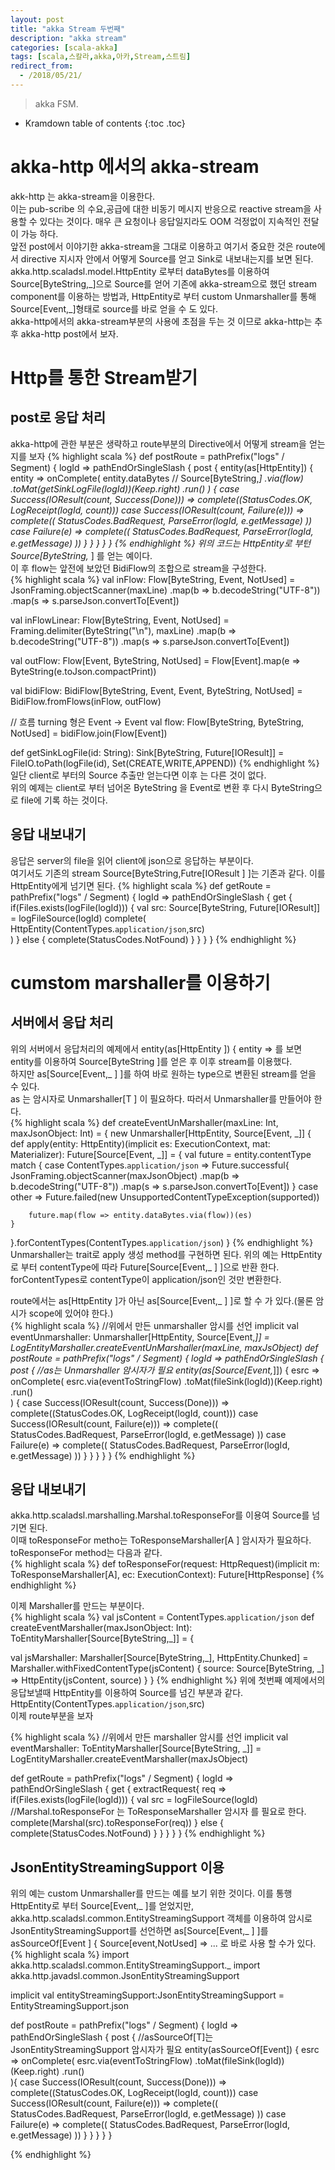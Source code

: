 ```yaml
---
layout: post
title: "akka Stream 두번째"
description: "akka stream"
categories: [scala-akka]
tags: [scala,스칼라,akka,아카,Stream,스트림]
redirect_from:
  - /2018/05/21/
---
```


> akka FSM.
>


* Kramdown table of contents
{:toc .toc}

# akka-http 에서의 akka-stream
akk-http 는 akka-stream을 이용한다.  
이는 pub-scribe 의 수요,공급에 대한 비동기 메시지 반응으로 reactive stream을 사용할 수 있다는 것이다. 매우 큰 요청이나 응답일지라도 OOM 걱정없이 지속적인 전달이 가능 하다.  
앞전 post에서 이야기한 akka-stream을 그대로 이용하고 여기서 중요한 것은 route에서 directive 지시자 안에서 어떻게 Source를 얻고 Sink로 내보내는지를 보면 된다.  
akka.http.scaladsl.model.HttpEntity 로부터 dataBytes를 이용하여 Source[ByteString,\_\]으로 Source를 얻어 기존에 akka-stream으로 했던 stream component를 이용하는 방법과, HttpEntity로 부터 custom Unmarshaller를 통해 Source[Event,\_\]형태로 source를 바로 얻을 수 도 있다.  
akka-http에서의 akka-stream부분의 사용에 초점을 두는 것 이므로 akka-http는 추후 akka-http post에서 보자.  

# Http를 통한 Stream받기
## post로 응답 처리 
akka-http에 관한 부분은 생략하고 route부분의 Directive에서 어떻게 stream을 얻는지를 보자
{% highlight scala %}
def postRoute = pathPrefix("logs" / Segment) { logId =>
  pathEndOrSingleSlash { 
    post {
      entity(as[HttpEntity]) { entity =>
        onComplete(
          entity.dataBytes // Source[ByteString,_]
            .via(flow)
            .toMat(getSinkLogFile(logId))(Keep.right)
            .run()
        ) {
          case Success(IOResult(count, Success(Done))) =>
            complete((StatusCodes.OK, LogReceipt(logId, count)))
          case Success(IOResult(count, Failure(e))) =>
            complete((
              StatusCodes.BadRequest,
              ParseError(logId, e.getMessage)
            ))
          case Failure(e) =>
            complete((
              StatusCodes.BadRequest,
              ParseError(logId, e.getMessage)
            ))
        }
      }
    }
  }
}
{% endhighlight %}
위의 코드는 HttpEntity로 부턴 Source[ByteString,_ \] 를 얻는 예이다.  
이 후 flow는 앞전에 보았던 BidiFlow의 조합으로 stream을 구성한다.  
{% highlight scala %}
val inFlow: Flow[ByteString, Event, NotUsed] = JsonFraming.objectScanner(maxLine)
  .map(b => b.decodeString("UTF-8"))
  .map(s => s.parseJson.convertTo[Event])

val inFlowLinear: Flow[ByteString, Event, NotUsed] =   
  Framing.delimiter(ByteString("\n"), maxLine)
    .map(b => b.decodeString("UTF-8"))
    .map(s => s.parseJson.convertTo[Event])

val outFlow: Flow[Event, ByteString, NotUsed] = 
  Flow[Event].map(e => ByteString(e.toJson.compactPrint))

val bidiFlow: BidiFlow[ByteString, Event, Event, ByteString, NotUsed] =   
  BidiFlow.fromFlows(inFlow, outFlow)

// 흐름 turning 형은 Event -> Event
val flow: Flow[ByteString, ByteString, NotUsed] = bidiFlow.join(Flow[Event])

def getSinkLogFile(id: String): Sink[ByteString, Future[IOResult]] = 
FileIO.toPath(logFile(id), Set(CREATE,WRITE,APPEND))
{% endhighlight %}
일단 client로 부터의 Source 추출만 얻는다면 이후 는 다른 것이 없다.  
위의 예제는 client로 부터 넘어온  ByteString 을 Event로 변환 후 다시 ByteString으로 file에 기록 하는 것이다.  

## 응답 내보내기
응답은 server의  file을 읽어 client에 json으로 응답하는 부분이다.  
여기서도 기존의 stream Source[ByteString,Futre[IOResult \] \]는 기존과 같다. 이를 HttpEntity에게 넘기면 된다.
{% highlight scala %}
def getRoute = pathPrefix("logs" / Segment) { logId =>
  pathEndOrSingleSlash {
    get {
      if(Files.exists(logFile(logId))) {
        val src: Source[ByteString, Future[IOResult]] = logFileSource(logId)
        complete(
          HttpEntity(ContentTypes.`application/json`,src)    
        )
      }
      else {
        complete(StatusCodes.NotFound)
      }
    }
  }
}
{% endhighlight %}

# cumstom marshaller를 이용하기 
## 서버에서 응답 처리
위의 서버에서 응답처리의 예제에서 entity(as[HttpEntity \]) { entity => 를 보면 entity를 이용하여 Source[ByteString \]를 얻은 후 이후 stream를 이용했다.  
하지만 as[Source[Event,_ \] \]를 하여 바로 원하는 type으로 변환된 stream를 얻을 수 있다.  
as 는 암시자로 Unmarshaller[T \] 이 필요하다. 따러서 Unmarshaller를 만들어야 한다.  
{% highlight scala %}
def createEventUnMarshaller(maxLine: Int, maxJsonObject: Int)  = {
  new Unmarshaller[HttpEntity, Source[Event, _]]  {
    def apply(entity: HttpEntity)(implicit es: ExecutionContext, mat: Materializer): Future[Source[Event, _]] = {
      val future = entity.contentType match {
        case ContentTypes.`application/json` =>
		  Future.successful{
			JsonFraming.objectScanner(maxJsonObject)
  			  .map(b => b.decodeString("UTF-8"))
			  .map(s => s.parseJson.convertTo[Event])
		  }
		case other =>
            Future.failed(new UnsupportedContentTypeException(supported)) 

        future.map(flow => entity.dataBytes.via(flow))(es)
	}
  }.forContentTypes(ContentTypes.`application/json`) 
}
{% endhighlight %}
Unmarshaller는 trait로 apply 생성 method를 구현하면 된다. 위의 예는 HttpEntity로 부터  contentType에 따라 Future[Source[Event,_ \] \]으로 반환 한다.  
forContentTypes로 contentType이 application/json인 것만 변환한다.  

route에서는 as[HttpEntity \]가 아닌 as[Source[Event,_ \] \]로 할 수 가 있다.(물론 암시가 scope에 있어야 한다.)  
{% highlight scala %}
//위에서 만든 unmarshaller 암시를 선언 
implicit val eventUnmarshaller: Unmarshaller[HttpEntity, Source[Event,_]] = 
    LogEntityMarshaller.createEventUnMarshaller(maxLine, maxJsObject)
def postRoute = pathPrefix("logs" / Segment) { logId =>
  pathEndOrSingleSlash {
	post {
      //as는 Unmarshaller 암시자가 필요
      entity(as[Source[Event,_]]) { esrc =>
        onComplete(
          esrc.via(eventToStringFlow)
            .toMat(fileSink(logId))(Keep.right)
            .run()    
        ) {
          case Success(IOResult(count, Success(Done))) => 
            complete((StatusCodes.OK, LogReceipt(logId, count)))
          case Success(IOResult(count, Failure(e))) => 
            complete((
              StatusCodes.BadRequest,
              ParseError(logId, e.getMessage)
            ))
          case Failure(e) => 
            complete((
              StatusCodes.BadRequest,
              ParseError(logId, e.getMessage)
            ))
        }
      }
    }
  }
}
{% endhighlight %}

## 응답 내보내기
akka.http.scaladsl.marshalling.Marshal.toResponseFor를 이용여 Source를 넘기면 된다.  
이때 toResponseFor metho는 ToResponseMarshaller[A \] 암시자가 필요하다.  
toResponseFor method는 다음과 같다.  
{% highlight scala %}
def toResponseFor(request: HttpRequest)(implicit m: ToResponseMarshaller[A],
	ec: ExecutionContext): Future[HttpResponse]
{% endhighlight %}

이제 Marshaller를 만드는 부분이다.  
{% highlight scala %}
val jsContent = ContentTypes.`application/json`
def createEventMarshaller(maxJsonObject: Int): 
  ToEntityMarshaller[Source[ByteString,_]] = {

  val jsMarshaller: Marshaller[Source[ByteString,_], HttpEntity.Chunked] = 
    Marshaller.withFixedContentType(jsContent) {
      source: Source[ByteString, _] => HttpEntity(jsContent, source)
    }
}
{% endhighlight %}
위에 첫번째 예제에서의 응답보낼때 HttpEntity를 이용하여 Source를 넘긴 부분과 같다.  
HttpEntity(ContentTypes.`application/json`,src)  
이제 route부분을 보자  

{% highlight scala %}
//위에서 만든 marshaller 암시를 선언 
implicit val eventMarshaller: ToEntityMarshaller[Source[ByteString, _]] = 
    LogEntityMarshaller.createEventMarshaller(maxJsObject)
    
def getRoute = pathPrefix("logs" / Segment) { logId =>
  pathEndOrSingleSlash {
    get {
      extractRequest{ req => 
        if(Files.exists(logFile(logId))) {
          val src = logFileSource(logId)
          //Marshal.toResponseFor 는 ToResponseMarshaller 암시자 를 필요로 한다.
          complete(Marshal(src).toResponseFor(req))
        } else {
          complete(StatusCodes.NotFound)
        }
      }
    }
  }
}
{% endhighlight %}

## JsonEntityStreamingSupport 이용
위의 예는 custom Unmarshaller를 만드는 예를 보기 위한 것이다. 이를 통행 HttpEntity로 부터 Source[Event,_ \]를 얻었지만, akka.http.scaladsl.common.EntityStreamingSupport 객체를 이용하여  암시로 JsonEntityStreamingSupport를 선언하면 as[Source[Event,_ \] \]를 asSourceOf[Event \] { Source[event,NotUsed] => ... 로 바로 사용 할 수가 있다.  
{% highlight scala %}
import akka.http.scaladsl.common.EntityStreamingSupport._
import akka.http.javadsl.common.JsonEntityStreamingSupport

implicit val entityStreamingSupport:JsonEntityStreamingSupport =
 EntityStreamingSupport.json
  
def postRoute = pathPrefix("logs" / Segment) { logId =>
  pathEndOrSingleSlash {
    post {
      //asSourceOf[T]는 JsonEntityStreamingSupport 암시자가 필요
      entity(asSourceOf[Event]) { esrc =>
        onComplete(
          esrc.via(eventToStringFlow)
            .toMat(fileSink(logId))(Keep.right)
            .run()    
        ){
          case Success(IOResult(count, Success(Done))) => 
            complete((StatusCodes.OK, LogReceipt(logId, count)))
          case Success(IOResult(count, Failure(e))) => 
            complete((
              StatusCodes.BadRequest,
              ParseError(logId, e.getMessage)
            ))
          case Failure(e) => 
            complete((
              StatusCodes.BadRequest,
              ParseError(logId, e.getMessage)
            ))
        }
      }
    }
  }
}

{% endhighlight %}



[^1]: This is a footnote.

[kramdown]: https://kramdown.gettalong.org/
[Simple Texture]: https://github.com/yizeng/jekyll-theme-simple-texture

